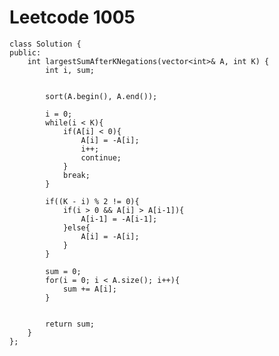 # Leetcode 1005
    class Solution {
    public:
        int largestSumAfterKNegations(vector<int>& A, int K) {
            int i, sum;


            sort(A.begin(), A.end());

            i = 0;
            while(i < K){
                if(A[i] < 0){
                    A[i] = -A[i];
                    i++;
                    continue;
                }
                break;
            }

            if((K - i) % 2 != 0){
                if(i > 0 && A[i] > A[i-1]){
                    A[i-1] = -A[i-1];
                }else{
                    A[i] = -A[i];
                }
            }

            sum = 0;
            for(i = 0; i < A.size(); i++){
                sum += A[i];
            }


            return sum;
        }
    };
